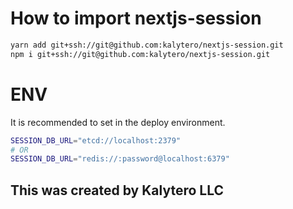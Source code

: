 # How to import nextjs-session
```bash
yarn add git+ssh://git@github.com:kalytero/nextjs-session.git
npm i git+ssh://git@github.com:kalytero/nextjs-session.git
```

# ENV
It is recommended to set in the deploy environment.
```bash
SESSION_DB_URL="etcd://localhost:2379"
# OR
SESSION_DB_URL="redis://:password@localhost:6379"
```

## This was created by Kalytero LLC